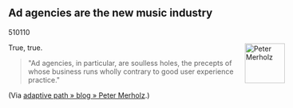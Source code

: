 <article><h2>Ad agencies are the new music industry</h2><time><span class="day">5</span><span class="month">10</span><span class="year">110</span></time><p>True, true.<img src="http://wnas.nl/user/files/headshot_peterme_20101119092727.jpg" alt="Peter Merholz" title="Peter Merholz" border="0" width="80" height="80" style="float:right;margin-right:-50px" /></p><blockquote><p>"Ad agencies, in particular, are soulless holes, the precepts of whose business runs wholly contrary to good user experience practice."</p></blockquote><p>(Via <a href="http://www.adaptivepath.com/blog/2010/11/18/the-pernicious-effects-of-advertising-and-marketing-agencies-trying-to-deliver-user-experience-design/">adaptive path » blog » Peter Merholz</a>.)</p></article>